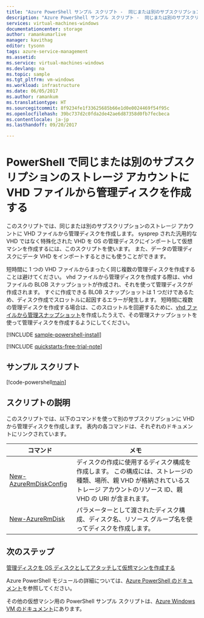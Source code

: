 ```yaml
---
title: "Azure PowerShell サンプル スクリプト -  同じまたは別のサブスクリプションのストレージ アカウントに VHD ファイルから管理ディスクを作成する | Microsoft Docs"
description: "Azure PowerShell サンプル スクリプト -  同じまたは別のサブスクリプションのストレージ アカウントに VHD ファイルから管理ディスクを作成する"
services: virtual-machines-windows
documentationcenter: storage
author: ramankumarlive
manager: kavithag
editor: tysonn
tags: azure-service-management
ms.assetid: 
ms.service: virtual-machines-windows
ms.devlang: na
ms.topic: sample
ms.tgt_pltfrm: vm-windows
ms.workload: infrastructure
ms.date: 06/05/2017
ms.author: ramankum
ms.translationtype: HT
ms.sourcegitcommit: 8f9234fe1f33625685b66e1d0e0024469f54f95c
ms.openlocfilehash: 39bc737d2c0fda2de42ae6d87358d0fb7fecbeca
ms.contentlocale: ja-jp
ms.lasthandoff: 09/20/2017

---
```


# <a name="create-a-managed-disk-from-a-vhd-file-in-a-storage-account-in-same-or-different-subscription-with-powershell"></a>PowerShell で同じまたは別のサブスクリプションのストレージ アカウントに VHD ファイルから管理ディスクを作成する

このスクリプトでは、同じまたは別のサブスクリプションのストレージ アカウントに VHD ファイルから管理ディスクを作成します。 sysprep された汎用的な VHD ではなく特殊化された VHD を OS の管理ディスクにインポートして仮想マシンを作成するには、このスクリプトを使います。 また、データの管理ディスクにデータ VHD をインポートするときにも使うことができます。 

短時間に 1 つの VHD ファイルからまったく同じ複数の管理ディスクを作成することは避けてください。 vhd ファイルから管理ディスクを作成する際は、vhd ファイルの BLOB スナップショットが作成され、それを使って管理ディスクが作成されます。 すぐに作成できる BLOB スナップショットは 1 つだけであるため、ディスク作成でスロットルに起因するエラーが発生します。 短時間に複数の管理ディスクを作成する場合は、このスロットルを回避するために、[vhd ファイルから管理スナップショット](virtual-machines-windows-powershell-sample-create-snapshot-from-vhd.md?toc=%2fpowershell%2fmodule%2ftoc.json)を作成したうえで、その管理スナップショットを使って管理ディスクを作成するようにしてください。 

[!INCLUDE [sample-powershell-install](../../../includes/sample-powershell-install.md)]

[!INCLUDE [quickstarts-free-trial-note](../../../includes/quickstarts-free-trial-note.md)]

## <a name="sample-script"></a>サンプル スクリプト

[!code-powershell[main](../../../powershell_scripts/virtual-machine/create-managed-disks-from-vhd-in-different-subscription/create-managed-disks-from-vhd-in-different-subscription.ps1 "Create managed disk from VHD")]


## <a name="script-explanation"></a>スクリプトの説明

このスクリプトでは、以下のコマンドを使って別のサブスクリプションに VHD から管理ディスクを作成します。 表内の各コマンドは、それぞれのドキュメントにリンクされています。

| コマンド | メモ |
|---|---|
| [New-AzureRmDiskConfig](/powershell/module/azurerm.compute/New-AzureRmDiskConfig) | ディスクの作成に使用するディスク構成を作成します。 この構成には、ストレージの種類、場所、親 VHD が格納されているストレージ アカウントのリソース ID、親 VHD の URI が含まれます。 |
| [New-AzureRmDisk](/powershell/module/azurerm.compute/New-AzureRmDisk) | パラメーターとして渡されたディスク構成、ディスク名、リソース グループ名を使ってディスクを作成します。 |

## <a name="next-steps"></a>次のステップ

[管理ディスクを OS ディスクとしてアタッチして仮想マシンを作成する](./virtual-machines-windows-powershell-sample-create-vm-from-managed-os-disks.md?toc=%2fpowershell%2fmodule%2ftoc.json)

Azure PowerShell モジュールの詳細については、[Azure PowerShell のドキュメント](/powershell/azure/overview)を参照してください。

その他の仮想マシン用の PowerShell サンプル スクリプトは、[Azure Windows VM のドキュメント](../windows/powershell-samples.md?toc=%2fazure%2fvirtual-machines%2fwindows%2ftoc.json)にあります。
